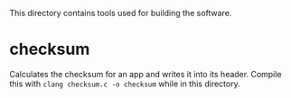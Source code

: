 This directory contains tools used for building the software.

# checksum
Calculates the checksum for an app and writes it into its header. Compile this with `clang checksum.c -o checksum` while in this directory. 
